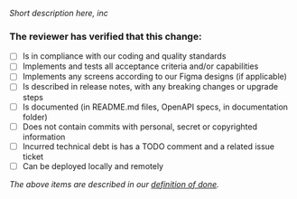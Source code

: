 *Short description here, inc*

### The reviewer has verified that this change:

- [ ] Is in compliance with our coding and quality standards
- [ ] Implements and tests all acceptance criteria and/or capabilities
- [ ] Implements any screens according to our Figma designs (if applicable)
- [ ] Is described in release notes, with any breaking changes or upgrade steps
- [ ] Is documented (in README.md files, OpenAPI specs, in documentation folder)
- [ ] Does not contain commits with personal, secret or copyrighted information
- [ ] Incurred technical debt is has a TODO comment and a related issue ticket
- [ ] Can be deployed locally and remotely

*The above items are described in our [definition of done](./documentation/wow/definition-of-done.md).*
